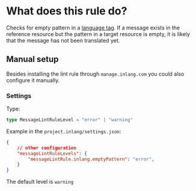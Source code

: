 # What does this rule do?

Checks for empty pattern in a [language tag](https://inlang.com/m/8y8sxj09/library-inlang-languageTag). If a message exists in the reference resource but the pattern in a target resource is empty, it is likely that the message has not been translated yet.

## Manual setup

Besides installing the lint rule through `manage.inlang.com` you could also configure it manually.

### Settings

Type:
```ts
type MessageLintRuleLevel = "error" | "warning"
```

Example in the `project.inlang/settings.json`:
```json
{
    // other configuration
    "messageLintRuleLevels": {
		"messageLintRule.inlang.emptyPattern": "error",
	}
}
```

The default level is `warning`
